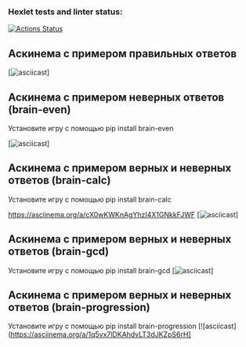 ### Hexlet tests and linter status:
[![Actions Status](https://github.com/LysenkovIlya-Hexlet/python-project-49/actions/workflows/hexlet-check.yml/badge.svg)](https://github.com/LysenkovIlya-Hexlet/python-project-49/actions)

## Аскинема с примером правильных ответов

[![asciicast](https://asciinema.org/a/VoYvbctuXrURnxO6033fwbfG8)]


## Аскинема с примером неверных ответов (brain-even)
Установите игру с помощью pip install brain-even

[![asciicast](https://asciinema.org/a/yO7Hbpts7w8twLxhHWhb40rIw)]

## Аскинема с примером верных и неверных ответов (brain-calc)
Установите игру с помощью pip install brain-calc

https://asciinema.org/a/cX0wKWKnAgYhzI4X1GNkkFJWF
[![asciicast](https://asciinema.org/a/cX0wKWKnAgYhzI4X1GNkkFJWF)]

## Аскинема с примером верных и неверных ответов (brain-gcd)
Установите игру с помощью pip install brain-gcd
[![asciicast](https://asciinema.org/a/io8Uq36iCGZ76TnUatmy5f0Oe)]

## Аскинема с примером верных и неверных ответов (brain-progression)
Установите игру с помощью pip install brain-progression
[![asciicast](https://asciinema.org/a/1q5vx7lDKAhdvLT3dJKZpS6rH]